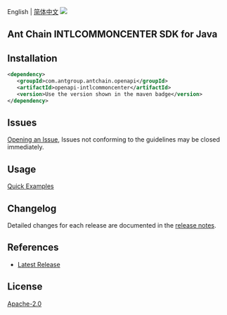 English | [简体中文](README-CN.md)
![](https://aliyunsdk-pages.alicdn.com/icons/AlibabaCloud.svg)

## Ant Chain INTLCOMMONCENTER SDK for Java

## Installation

```xml
<dependency>
   <groupId>com.antgroup.antchain.openapi</groupId>
   <artifactId>openapi-intlcommoncenter</artifactId>
   <version>Use the version shown in the maven badge</version>
</dependency>
```

## Issues
[Opening an Issue](https://github.com/alipay/antchain-openapi-prod-sdk/issues/new), Issues not conforming to the guidelines may be closed immediately.

## Usage
[Quick Examples](https://github.com/alipay/antchain-openapi-prod-sdk/blob/master/docs/0-Examples-EN.md#quick-examples)

## Changelog
Detailed changes for each release are documented in the [release notes](./ChangeLog.txt).

## References
* [Latest Release](https://github.com/alipay/antchain-openapi-prod-sdk/)

## License
[Apache-2.0](http://www.apache.org/licenses/LICENSE-2.0)
